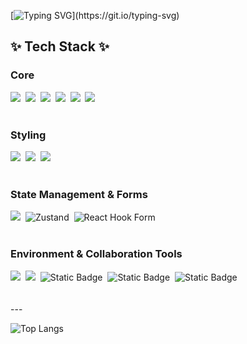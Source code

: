 [![Typing SVG](https://readme-typing-svg.demolab.com?font=Fira+Code&pause=1000&width=435&lines=%EC%95%88%EB%85%95%ED%95%98%EC%84%B8%EC%9A%94+%EA%B0%9C%EB%B0%9C%EC%9E%90+%EC%9D%B4%EC%9E%AC%EC%84%9C%EC%9E%85%EB%8B%88%EB%8B%A4.)](https://git.io/typing-svg)

<h2>✨ Tech Stack ✨</h2>

<h3 >Core</h3>
<div>
  <img src="https://img.shields.io/badge/React-61DAFB?style=flat-square&logo=React&logoColor=black"/>&nbsp
  <img src="https://img.shields.io/badge/JavaScript-F7DF1E?style=flat-square&logo=javascript&logoColor=black"/>&nbsp
  <img src="https://img.shields.io/badge/HTML5-E34F26?style=flat-square&logo=html5&logoColor=white"/>&nbsp
  <img src="https://img.shields.io/badge/CSS3-1572B6?style=flat-square&logo=css3&logoColor=white"/>&nbsp
  <img src="https://img.shields.io/badge/Next.js-000000?style=flat-square&logo=Next.js&logoColor=white"/>&nbsp
  <img src="https://img.shields.io/badge/Typescript-3178C6?style=flat-square&logo=Typescript&logoColor=white"/>
</div>

</br>

<h3>Styling</h3>
<div>
  <img src="https://img.shields.io/badge/Sass-CC6699?style=flat-square&logo=Sass&logoColor=white"/>&nbsp
  <img src="https://img.shields.io/badge/Tailwind CSS-06B6D4?style=flat-square&logo=Tailwind CSS&logoColor=white"/>&nbsp
  <img src="https://img.shields.io/badge/Emotion-hotpink?style=flat-square">
</div>

</br>

<h3>State Management & Forms</h3>
<div>
  <img src="https://img.shields.io/badge/Jotai-e4e5e9?style=flat-square">&nbsp
  <img alt="Zustand" src="https://img.shields.io/badge/Zustand-352511?style=flat-square">&nbsp
  <img alt="React Hook Form" src="https://img.shields.io/badge/React%20Hook%20Form-EC5990?style=flat-square&logo=reacthookform&logoColor=white">
</div>

</br>

<h3>Environment & Collaboration Tools</h3>
<div>
  <img src="https://img.shields.io/badge/Git-F05032?style=flat-square&logo=git&logoColor=white"/>&nbsp
  <img src="https://img.shields.io/badge/GitHub-181717?style=flat-square&logo=GitHub&logoColor=white"/>&nbsp
  <img alt="Static Badge" src="https://img.shields.io/badge/Prettier-F7B93E?style=flat-square&logo=prettier&logoColor=black">&nbsp
  <img alt="Static Badge" src="https://img.shields.io/badge/Eslint-4B32C3?style=flat-square&logo=eslint&logoColor=white">&nbsp
  <img alt="Static Badge" src="https://img.shields.io/badge/Notion-000000?style=flat-square&logo=notion&logoColor=white">
</div>

</br>
</br>
---

![Top Langs](https://github-readme-stats.vercel.app/api/top-langs/?username=JaeGuipi&layout=compact)

<!--
**JaeGuipi/JaeGuipi** is a ✨ _special_ ✨ repository because its `README.md` (this file) appears on your GitHub profile.

Here are some ideas to get you started:

- 🔭 I’m currently working on ...
- 🌱 I’m currently learning ...
- 👯 I’m looking to collaborate on ...
- 🤔 I’m looking for help with ...
- 💬 Ask me about ...
- 📫 How to reach me: ...
- 😄 Pronouns: ...
- ⚡ Fun fact: ...
  -->
